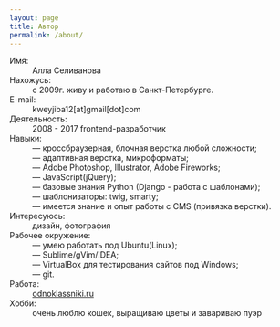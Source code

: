 ```yaml
---
layout: page
title: Автор
permalink: /about/
---
```


<dl class="about-list">

<dt class="about-list_dt">Имя:</dt>
<dd class="about-list_dd">Алла Селиванова</dd>

<dt class="about-list_dt">Нахожусь:</dt>
<dd class="about-list_dd">с 2009г. живу и работаю в Санкт-Петербурге.</dd>

<dt class="about-list_dt">E-mail:</dt>
<dd class="about-list_dd">kweyjiba12[at]gmail[dot]com</dd>

<dt class="about-list_dt">Деятельность:</dt>
<dd class="about-list_dd">2008 - 2017 frontend-разработчик</dd>

<dt class="about-list_dt">Навыки:</dt>
<dd class="about-list_dd">
— кроссбраузерная, блочная верстка любой сложности;<br>
— адаптивная верстка, микроформаты;<br>
— Adobe Photoshop, Illustrator, Adobe Fireworks;<br> 
— JavaScript(jQuery);<br>
— базовые знания Python (Django - работа с шаблонами);<br>
— шаблонизаторы: twig, smarty;<br>
— имеется знание и опыт работы с CMS (привязка верстки).
</dd>

<dt class="about-list_dt">Интересуюсь:</dt>
<dd class="about-list_dd">дизайн, фотография</dd>

<dt class="about-list_dt">Рабочее окружение:</dt>
<dd class="about-list_dd">
— умею работать под Ubuntu(Linux);<br>
— Sublime/gVim/IDEA;<br>
— VirtualBox для тестирования сайтов под Windows;<br>
— git.
</dd>

<dt class="about-list_dt">Работа:</dt>
<dd class="about-list_dd"><a href="http://odnoklassniki.ru">odnoklassniki.ru</a></dd>

<dt class="about-list_dt">Хобби:</dt>
<dd class="about-list_dd">очень люблю кошек, выращиваю цветы и завариваю пуэр</dd>

</dl>

